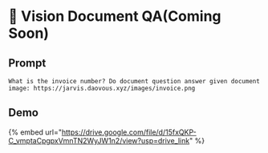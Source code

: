 # 📃 Vision Document QA(Coming Soon)

## Prompt

```
What is the invoice number? Do document question answer given document image: https://jarvis.daovous.xyz/images/invoice.png
```

## Demo

{% embed url="https://drive.google.com/file/d/15fxQKP-C_vmptaCpgpxVmnTN2WyJW1n2/view?usp=drive_link" %}
